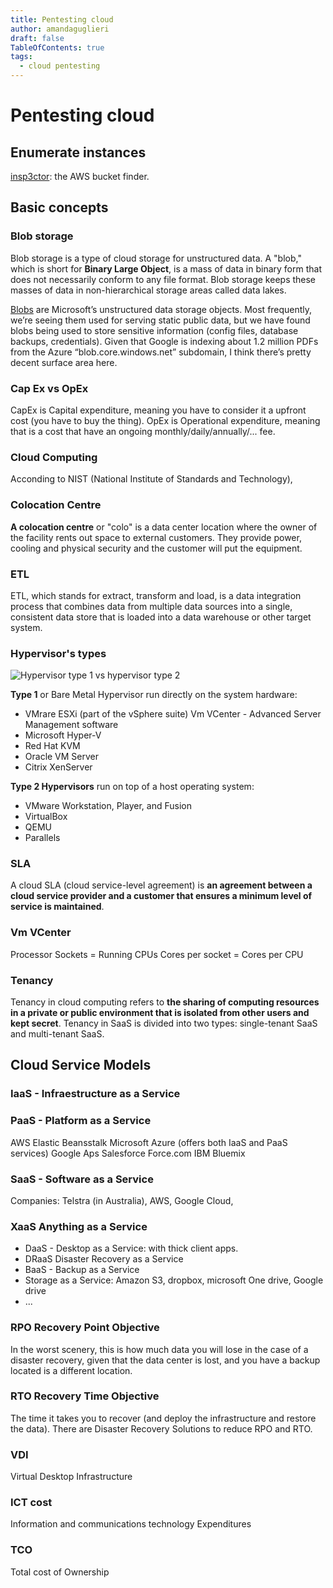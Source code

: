```yaml
---
title: Pentesting cloud
author: amandaguglieri
draft: false
TableOfContents: true
tags:
  - cloud pentesting
---
```



# Pentesting cloud

## Enumerate instances

[insp3ctor](https://github.com/brianwarehime/inSp3ctor): the AWS bucket finder.


## Basic concepts


### Blob storage

Blob storage is a type of cloud storage for unstructured data. A "blob," which is short for **Binary Large Object**, is a mass of data in binary form that does not necessarily conform to any file format. Blob storage keeps these masses of data in non-hierarchical storage areas called data lakes.

[Blobs](https://azure.microsoft.com/en-us/services/storage/blobs/) are Microsoft’s unstructured data storage objects. Most frequently, we’re seeing them used for serving static public data, but we have found blobs being used to store sensitive information (config files, database backups, credentials). Given that Google is indexing about 1.2 million PDFs from the Azure “blob.core.windows.net” subdomain, I think there’s pretty decent surface area here. 



### Cap Ex vs OpEx

CapEx is Capital expenditure, meaning you have to consider it a upfront cost (you have to buy the thing).
OpEx is Operational expenditure, meaning that is a cost that have an ongoing monthly/daily/annually/... fee. 


### Cloud Computing

Acconding to NIST (National Institute of Standards and Technology), 

### Colocation Centre

**A colocation centre** or "colo" is a data center location where the owner of the facility rents out space to external customers. They provide power, cooling and physical security and the customer will put the equipment.


### ETL

ETL, which stands for extract, transform and load, is a data integration process that combines data from multiple data sources into a single, consistent data store that is loaded into a data warehouse or other target system.


### Hypervisor's types

![Hypervisor type 1 vs hypervisor type 2](img/hypervisor.png)

**Type 1** or Bare Metal Hypervisor run directly on the system hardware:

- VMrare ESXi (part of the vSphere suite)  Vm VCenter - Advanced Server Management software
- Microsoft Hyper-V
- Red Hat KVM
- Oracle VM Server
- Citrix XenServer

**Type 2 Hypervisors** run on top of a host operating system:

- VMware Workstation, Player, and Fusion
- VirtualBox
- QEMU
- Parallels


### SLA

A cloud SLA (cloud service-level agreement) is **an agreement between a cloud service provider and a customer that ensures a minimum level of service is maintained**.


### Vm VCenter

Processor Sockets = Running CPUs
Cores per socket = Cores per CPU


### Tenancy

Tenancy in cloud computing refers to **the sharing of computing resources in a private or public environment that is isolated from other users and kept secret**. Tenancy in SaaS is divided into two types: single-tenant SaaS and multi-tenant SaaS.

## Cloud Service Models


### IaaS - Infraestructure as a Service



### PaaS - Platform as a Service

AWS Elastic Beansstalk
Microsoft Azure (offers both IaaS and PaaS services)
Google Aps
Salesforce Force.com
IBM Bluemix


### SaaS - Software as a Service

Companies: Telstra (in Australia), AWS, Google Cloud, 

### XaaS Anything as a Service

- DaaS - Desktop as a Service: with thick client apps.
- DRaaS Disaster Recovery as a Service
- BaaS - Backup as a Service
- Storage as a Service: Amazon S3, dropbox, microsoft One drive, Google drive
- ...

### RPO Recovery Point Objective

In the worst scenery, this is how much data you will lose in the case of a disaster recovery, given that the data center is lost, and you have a backup located is a different location.


### RTO Recovery Time Objective

The time it takes you to recover (and deploy the infrastructure and restore the data). There are Disaster Recovery Solutions to reduce RPO and RTO.

### VDI

Virtual Desktop Infrastructure

### ICT cost

Information and communications technology Expenditures

### TCO

Total cost of Ownership